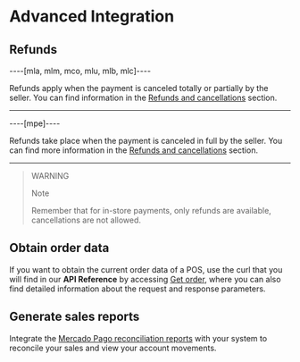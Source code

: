 # Advanced Integration

## Refunds

----[mla, mlm, mco, mlu, mlb, mlc]----

Refunds apply when the payment is canceled totally or partially by the seller. You can find information in the [Refunds and cancellations](/developers/en/docs/qr-code/additional-content/cancellations-and-refunds) section.

------------

----[mpe]----

Refunds take place when the payment is canceled in full by the seller. You can find more information in the [Refunds and cancellations](/developers/en/docs/qr-code/additional-content/cancellations-and-refunds) section.

------------
> WARNING
>
> Note
>
> Remember that for in-store payments, only refunds are available, cancellations are not allowed.

## Obtain order data

If you want to obtain the current order data of a POS, use the curl that you will find in our **API Reference** by accessing [Get order](/developers/en/reference/instore_orders_v2/_instore_qr_seller_collectors_user_id_pos_external_pos_id_orders/get), where you can also find detailed information about the request and response parameters.

## Generate sales reports

Integrate the [Mercado Pago reconciliation reports](/developers/en/guides/additional-content/reports/general-considerations/reconciliation-reports) with your system to reconcile your sales and view your account movements.
